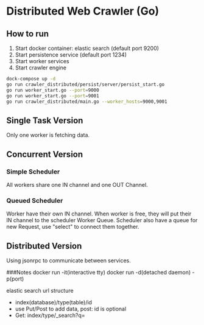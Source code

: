 # Distributed Web Crawler (Go)

## How to run
1. Start docker container: elastic search (default port 9200)
2. Start persistence service (default port 1234)
3. Start worker services 
3. Start crawler engine

~~~bash
dock-compose up -d
go run crawler_distributed/persist/server/persist_start.go 
go run worker_start.go --port=9000
go run worker_start.go --port=9001
go run crawler_distributed/main.go --worker_hosts=9000,9001
~~~


## Single Task Version
Only one worker is fetching data.

## Concurrent Version
### Simple Scheduler
All workers share one IN channel and one OUT Channel.
### Queued Scheduler
Worker have their own IN channel. When worker is free, they will put their IN channel to the scheduler Worker Queue.
Scheduler also have a queue for new Request, use "select" to connect them together.

## Distributed Version
Using jsonrpc to communicate between services.

###Notes
docker run -it(interactive tty)
docker run -d(detached daemon) -p(port)

elastic search url structure
* index(database)/type(table)/id
* use Put/Post to add data, post: id is optional
* Get: index/type/_search?q=  